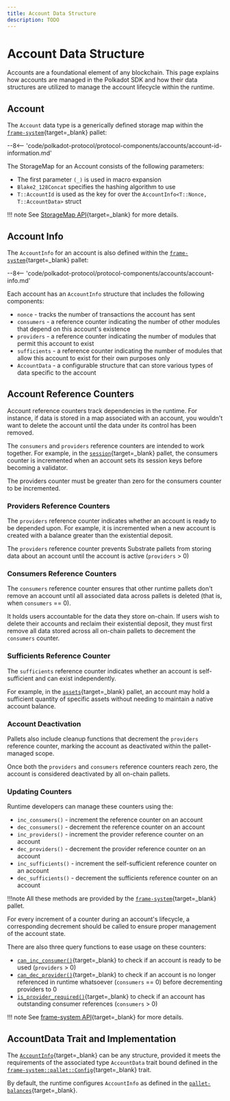 ```yaml
---
title: Account Data Structure
description: TODO
---
```


# Account Data Structure

Accounts are a foundational element of any blockchain. This page explains how accounts are managed in the Polkadot SDK and how their data structures are utilized to manage the account lifecycle within the runtime.

## Account

The `Account` data type is a generically defined storage map within the [`frame-system`](https://paritytech.github.io/polkadot-sdk/master/src/frame_system/lib.rs.html#900){target=\_blank} pallet:

 --8<-- 'code/polkadot-protocol/protocol-components/accounts/account-id-information.md'

The StorageMap for an Account consists of the following parameters:

- The first parameter `(_)` is used in macro expansion
- `Blake2_128Concat` specifies the hashing algorithm to use
- `T::AccountId` is used as the key for over the `AccountInfo<T::Nonce, T::AccountData>` struct

!!! note
    See [StorageMap API](https://paritytech.github.io/polkadot-sdk/master/frame_support/storage/types/struct.StorageMap.html){target=\_blank} for more details.

## Account Info

The `AccountInfo` for an account is also defined within the [`frame-system`](https://paritytech.github.io/polkadot-sdk/master/src/frame_system/lib.rs.html){target=\_blank} pallet:

--8<-- 'code/polkadot-protocol/protocol-components/accounts/account-info.md'

Each account has an `AccountInfo` structure that includes the following components:

- `nonce` - tracks the number of transactions the account has sent
- `consumers` - a reference counter indicating the number of other modules that depend on this account's existence
- `providers` - a reference counter indicating the number of modules that permit this account to exist
- `sufficients` - a reference counter indicating the number of modules that allow this account to exist for their own purposes only
- `AccountData` - a configurable structure that can store various types of data specific to the account

## Account Reference Counters

Account reference counters track dependencies in the runtime. For instance, if data is stored in a map associated with an account, you wouldn't want to delete the account until the data under its control has been removed.

The `consumers` and `providers` reference counters are intended to work together. For example, in the [`session`](https://docs.rs/pallet-session/latest/pallet_session/){target=\_blank} pallet, the consumers counter is incremented when an account sets its session keys before becoming a validator. 

The providers counter must be greater than zero for the consumers counter to be incremented.

### Providers Reference Counters

The `providers` reference counter indicates whether an account is ready to be depended upon. For example, it is incremented when a new account is created with a balance greater than the existential deposit.

The `providers` reference counter prevents Substrate pallets from storing data about an account until the account is active (`providers` > 0)

### Consumers Reference Counters

The `consumers` reference counter ensures that other runtime pallets don't remove an account until all associated data across pallets is deleted (that is, when `consumers` == 0). 

It holds users accountable for the data they store on-chain. If users wish to delete their accounts and reclaim their existential deposit, they must first remove all data stored across all on-chain pallets to decrement the `consumers` counter.

### Sufficients Reference Counter

The `sufficients` reference counter indicates whether an account is self-sufficient and can exist independently. 

For example, in the [`assets`](https://paritytech.github.io/polkadot-sdk/master/pallet_assets/index.html){target=\_blank} pallet, an account may hold a sufficient quantity of specific assets without needing to maintain a native account balance.

### Account Deactivation 

Pallets also include cleanup functions that decrement the `providers` reference counter, marking the account as deactivated within the pallet-managed scope. 

Once both the `providers` and `consumers` reference counters reach zero, the account is considered deactivated by all on-chain pallets.

### Updating Counters

Runtime developers can manage these counters using the:

-  `inc_consumers()` - increment the reference counter on an account
- `dec_consumers()` - decrement the reference counter on an account
- `inc_providers()` - increment the provider reference counter on an account
- `dec_providers()` - decrement the provider reference counter on an account
- `inc_sufficients()` - increment the self-sufficient reference counter on an account
- `dec_sufficients()` - decrement the sufficients reference counter on an account

!!!note
    All these methods are provided by the [`frame-system`](https://paritytech.github.io/polkadot-sdk/master/frame_system/pallet/struct.Pallet.html#method){target=\_blank} pallet.

For every increment of a counter during an account's lifecycle, a corresponding decrement should be called to ensure proper management of the account state.

There are also three query functions to ease usage on these counters:

- [`can_inc_consumer()`](https://paritytech.github.io/polkadot-sdk/master/frame_system/pallet/struct.Pallet.html#method.can_inc_consumer){target=\_blank} to check if an account is ready to be used (`providers` > 0)
- [`can_dec_provider()`](https://paritytech.github.io/polkadot-sdk/master/frame_system/pallet/struct.Pallet.html#method.can_dec_provider){target=\_blank} to check if an account is no longer referenced in runtime whatsoever (`consumers` == 0) before decrementing providers to 0
- [`is_provider_required()`](https://paritytech.github.io/polkadot-sdk/master/frame_system/pallet/struct.Pallet.html#method.is_provider_required){target=\_blank} to check if an account has outstanding consumer references (`consumers` > 0)

!!! note
    See [frame-system API](https://paritytech.github.io/polkadot-sdk/master/frame_system/pallet/struct.Pallet.html){target=\_blank} for more details.

## AccountData Trait and Implementation

The [`AccountInfo`](https://paritytech.github.io/polkadot-sdk/master/frame_system/struct.AccountInfo.html){target=\_blank} can be any structure, provided it meets the requirements of the associated type `AccountData` trait bound defined in the [`frame-system::pallet::Config`](https://paritytech.github.io/polkadot-sdk/master/frame_system/pallet/trait.Config.html){target=\_blank} trait. 

By default, the runtime configures `AccountInfo` as defined in the [`pallet-balances`](https://paritytech.github.io/polkadot-sdk/master/pallet_balances/struct.AccountData.html){target=\_blank}.